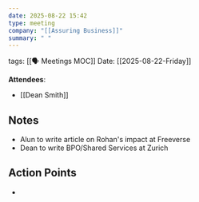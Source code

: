 ```yaml
---
date: 2025-08-22 15:42
type: meeting
company: "[[Assuring Business]]"
summary: " "
---
```

tags: [[🗣️ Meetings MOC]]
Date: [[2025-08-22-Friday]]

**Attendees**: 
- [[Dean Smith]]

## Notes
- Alun to write article on Rohan's impact at Freeverse
- Dean to write BPO/Shared Services at Zurich

## Action Points
- 

